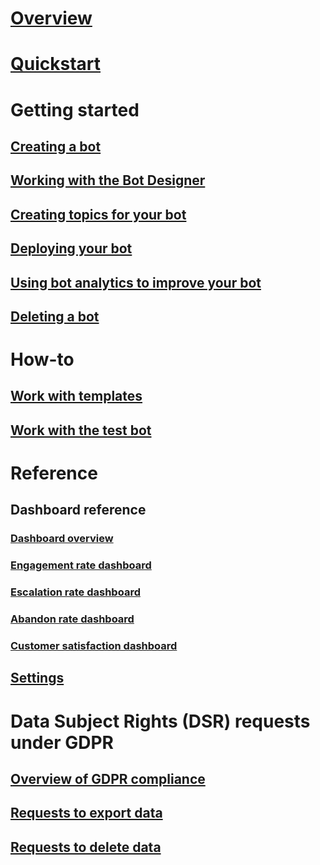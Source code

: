 # [Overview](overview.md)

# [Quickstart](quickstart.md)

# Getting started

## [Creating a bot](getting-started-create-bot.md)

## [Working with the Bot Designer](getting-started-bot-designer.md)

## [Creating topics for your bot](getting-started-create-topics.md)

## [Deploying your bot](getting-started-deploy.md)

## [Using bot analytics to improve your bot](getting-started-analytics.md)

## [Deleting a bot](getting-started-delete-bot.md)

# How-to

## [Work with templates](how-to-templates.md)

## [Work with the test bot](how-to-test-bot.md)

# Reference

## Dashboard reference

### [Dashboard overview](dashboard-overview.md)

### [Engagement rate dashboard](dashboard-engagement.md)

### [Escalation rate dashboard](dashboard-escalation.md)

### [Abandon rate dashboard](dashboard-abandon.md)

### [Customer satisfaction dashboard](dashboard-csat.md)

## [Settings](reference-settings.md)

# Data Subject Rights (DSR) requests under GDPR

## [Overview of GDPR compliance](gdpr-summary.md)

## [Requests to export data](gdpr-export.md)

## [Requests to delete data](gdpr-delete.md)